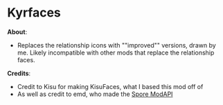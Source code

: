 # Kyrfaces
**About**:
- Replaces the relationship icons with ""improved"" versions, drawn by me. Likely incompatible with other mods that replace the relationship faces.

**Credits**:
- Credit to Kisu for making KisuFaces, what I based this mod off of
- As well as credit to emd, who made the [Spore ModAPI](https://github.com/emd4600/Spore-ModAPI)
